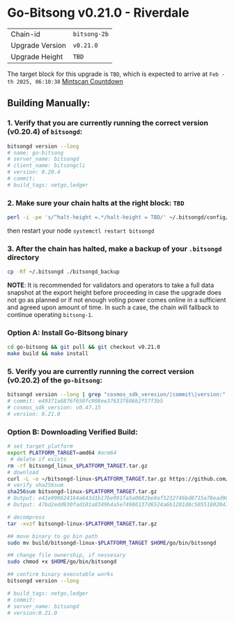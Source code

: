 # Go-Bitsong v0.21.0 - Riverdale
|                 |                                                              |
|-----------------|--------------------------------------------------------------|
| Chain-id        | `bitsong-2b`                                                  |
| Upgrade Version | `v0.21.0`                                             |
| Upgrade Height  | `TBD`                                                    |


The target block for this upgrade is `TBD`, which is expected to arrive at `Feb -th 2025, 06:10:38` [Mintscan Countdown](https://www.mintscan.io/bitsong/block/TBD)

## Building Manually:

### 1. Verify that you are currently running the correct version (v0.20.4) of `bitsongd`:

```sh
bitsongd version --long
# name: go-bitsong
# server_name: bitsongd
# client_name: bitsongcli
# version: 0.20.4
# commit:  
# build_tags: netgo,ledger
```

### 2. Make sure your chain halts at the right block: `TBD`
```sh
perl -i -pe 's/^halt-height =.*/halt-height = TBD/' ~/.bitsongd/config/app.toml
```
then restart your node `systemctl restart bitsongd`

### 3. After the chain has halted, make a backup of your `.bitsongd` directory
```sh
cp -Rf ~/.bitsongd ./bitsongd_backup
```

**NOTE**: It is recommended for validators and operators to take a full data snapshot at the export height before proceeding in case the upgrade does not go as planned or if not enough voting power comes online in a sufficient and agreed upon amount of time. In such a case, the chain will fallback to continue operating `bitsong-1`.

 
### Option A: Install Go-Bitsong binary
```sh
cd go-bitsong && git pull && git checkout v0.21.0
make build && make install 
```

### 5. Verify you are currently running the correct version (v0.20.2) of the `go-bitsong`:
```sh
bitsongd version --long | grep "cosmos_sdk_veresion/|commit\|version:"
# commit: e49371a6876f650fc908ee376337606b2f57f3b5
# cosmos_sdk_version: v0.47.15
# version: 0.21.0
```

### Option B: Downloading Verified Build:
```sh
# set target platform
export PLATFORM_TARGET=amd64 #arm64
 # delete if exists
rm -rf bitsongd_linux_$PLATFORM_TARGET.tar.gz
# download 
curl -L -o ~/bitsongd-linux-$PLATFORM_TARGET.tar.gz https://github.com/bitsongofficial/go-bitsong/releases/download/v0.21.0/bitsongd-linux-$PLATFORM_TARGET.tar.gz
# verify sha256sum 
sha256sum bitsongd-linux-$PLATFORM_TARGET.tar.gz
# Output: e41e999624164a643d1b17be991fa5a0682be9af5232746bd8715a78ead98619  bitsongd-linux-amd64.tar.gz
# Output: 47bd2edd930fad101a0349b4a5e74986137d6524a6b1201d8c5055180204788a  bitsongd-linux-arm64.tar.gz

# decompress 
tar -xvzf bitsongd-linux-$PLATFORM_TARGET.tar.gz 

## move binary to go bin path
sudo mv build/bitsongd-linux-$PLATFORM_TARGET $HOME/go/bin/bitsongd

## change file ownership, if nessesary 
sudo chmod +x $HOME/go/bin/bitsongd

## confirm binary executable works 
bitsongd version --long 

# build_tags: netgo,ledger
# commit:   
# server_name: bitsongd
# version:0.21.0
```
 